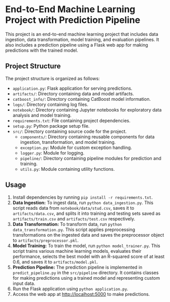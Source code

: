 # End-to-End Machine Learning Project with Prediction Pipeline

This project is an end-to-end machine learning project that includes data ingestion, data transformation, model training, and evaluation pipelines. It also includes a prediction pipeline using a Flask web app for making predictions with the trained model.

## Project Structure

The project structure is organized as follows:

- `application.py`: Flask application for serving predictions.
- `artifacts/`: Directory containing data and model artifacts.
- `catboost_info/`: Directory containing CatBoost model information.
- `logs/`: Directory containing log files.
- `notebook/`: Directory containing Jupyter notebooks for exploratory data analysis and model training.
- `requirements.txt`: File containing project dependencies.
- `setup.py`: Python package setup file.
- `src/`: Directory containing source code for the project.
  - `components/`: Directory containing reusable components for data ingestion, transformation, and model training.
  - `exception.py`: Module for custom exception handling.
  - `logger.py`: Module for logging.
  - `pipeline/`: Directory containing pipeline modules for prediction and training.
  - `utils.py`: Module containing utility functions.

## Usage

1. Install dependencies by running `pip install -r requirements.txt`.
2. **Data Ingestion:** To ingest data, run `python data_ingestion.py`. This script reads data from `notebook/data/stud.csv`, saves it to `artifacts/data.csv`, and splits it into training and testing sets saved as `artifacts/train.csv` and `artifacts/test.csv` respectively.
3. **Data Transformation:** To transform data, run `python data_transformation.py`. This script applies preprocessing transformations on the ingested data and saves the preprocessor object to `artifacts/preprocessor.pkl`.
4. **Model Training:** To train the model, run `python model_trainer.py`. This script trains various machine learning models, evaluates their performance, selects the best model with an R-squared score of at least 0.6, and saves it to `artifacts/model.pkl`.
5. **Prediction Pipeline:** The prediction pipeline is implemented in `predict_pipeline.py` in the `src/pipeline` directory. It contains classes for making predictions using a trained model and representing custom input data.
6. Run the Flask application using `python application.py`.
7. Access the web app at [http://localhost:5000](http://localhost:5000) to make predictions.

